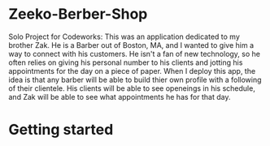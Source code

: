 # Zeeko-Berber-Shop
Solo Project for Codeworks: This was an application dedicated to my brother Zak. He is a Barber out of Boston, MA, and I wanted to give him a way to connect with his customers. He isn't a fan of new technology, so he often relies on giving his personal number to his clients and jotting his appointments for the day on a piece of paper. 
When I deploy this app, the idea is that any barber will be able to build thier own profile with a following of their clientele. His clients will be able to see openeings in his schedule, and Zak will be able to see what appointments he has for that day.


# Getting started

